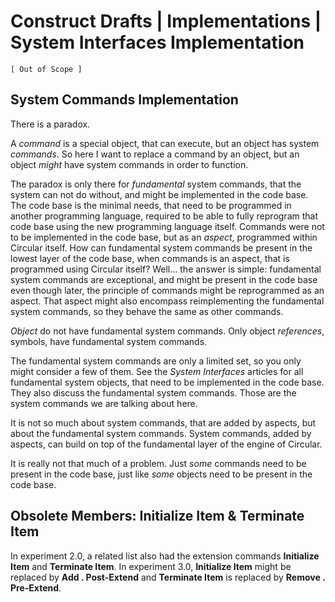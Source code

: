 ﻿Construct Drafts | Implementations | System Interfaces Implementation
=====================================================================

`[ Out of Scope ]`

## System Commands Implementation

There is a paradox.

A *command* is a special object, that can execute, but an object has system *commands*. So here I want to replace a command by an object, but an object *might* have system commands in order to function.

The paradox is only there for *fundamental* system commands, that the system can not do without, and might be implemented in the code base. The code base is the minimal needs, that need to be programmed in another programming language, required to be able to fully reprogram that code base using the new programming language itself. Commands were not to be implemented in the code base, but as an *aspect*, programmed within Circular itself. How can fundamental system commands be present in the lowest layer of the code base, when commands is an aspect, that is programmed using Circular itself? Well… the answer is simple: fundamental system commands are exceptional, and might be present in the code base even though later, the principle of commands might be reprogrammed as an aspect. That aspect might also encompass reimplementing the fundamental system commands, so they behave the same as other commands.

*Object* do not have fundamental system commands. Only object *references*, symbols, have fundamental system commands.

The fundamental system commands are only a limited set, so you only might consider a few of them. See the *System Interfaces* articles for all fundamental system objects, that need to be implemented in the code base. They also discuss the fundamental system commands. Those are the system commands we are talking about here.

It is not so much about system commands, that are added by aspects, but about the fundamental system commands. System commands, added by aspects, can build on top of the fundamental layer of the engine of Circular.

It is really not that much of a problem. Just *some* commands need to be present in the code base, just like *some* objects need to be present in the code base.

## Obsolete Members: Initialize Item & Terminate Item

In experiment 2.0, a related list also had the extension commands __Initialize Item__ and __Terminate Item__. In experiment 3.0, __Initialize Item__ might be replaced by __Add  .  Post-Extend__ and __Terminate Item__ is replaced by __Remove  .  Pre-Extend__.